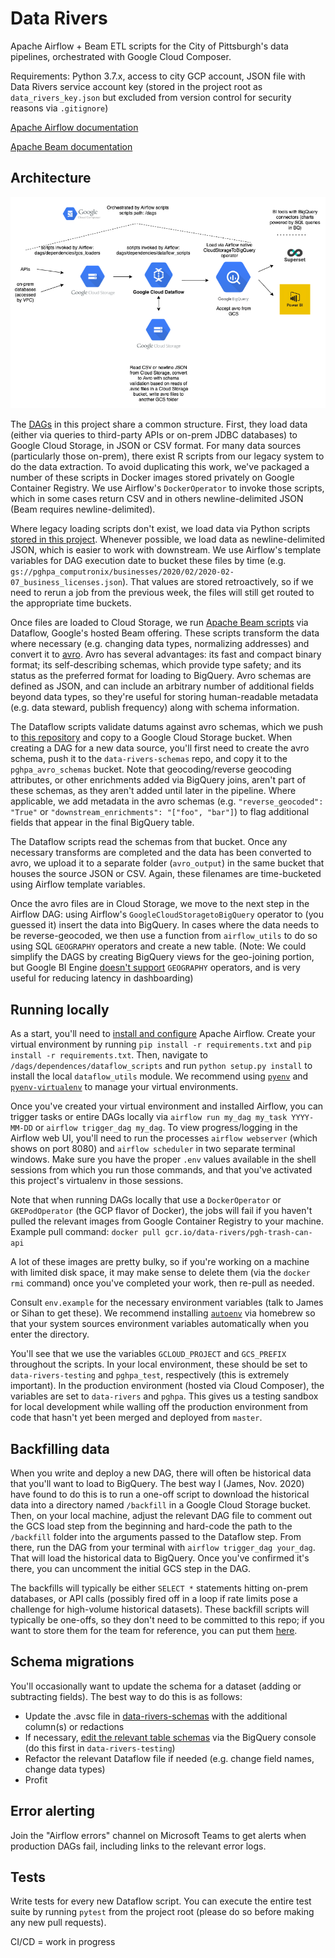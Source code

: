 # Data Rivers
Apache Airflow + Beam ETL scripts for the City of Pittsburgh's data pipelines, orchestrated with Google Cloud Composer.

Requirements: Python 3.7.x, access to city GCP account, JSON file with Data Rivers service account key (stored in the project root as `data_rivers_key.json` but excluded from version control for security reasons via `.gitignore`)

[Apache Airflow documentation](https://airflow.apache.org/docs/stable/)

[Apache Beam documentation](https://beam.apache.org/documentation/)

## Architecture

![](https://raw.githubusercontent.com/CityofPittsburgh/data-rivers/master/data_rivers_architecture.png?raw=true)

The [DAGs](https://airflow.apache.org/docs/stable/concepts.html#dags) in this project share a common structure. First, they load data (either via queries to third-party APIs or on-prem JDBC databases) to Google Cloud Storage, in JSON or CSV format. For many data sources (particularly those on-prem), there exist R scripts from our legacy system to do the data extraction. To avoid duplicating this work, we've packaged a number of these scripts in Docker images stored privately on Google Container Registry. We use Airflow's `DockerOperator` to invoke those scripts, which in some cases return CSV and in others newline-delimited JSON (Beam requires newline-delimited). 

Where legacy loading scripts don't exist, we load data via Python scripts [stored in this project](https://github.com/CityofPittsburgh/airflow_scripts/tree/master/airflow_scripts/dags/dependencies/gcs_loaders). Whenever possible, we load data as newline-delimited JSON, which is easier to work with downstream. We use Airflow's template variables for DAG execution date to bucket these files by time (e.g. `gs://pghpa_computronix/businesses/2020/02/2020-02-07_business_licenses.json`). That values are stored retroactively, so if we need to rerun a job from the previous week, the files will still get routed to the appropriate time buckets.

Once files are loaded to Cloud Storage, we run [Apache Beam scripts](https://github.com/CityofPittsburgh/airflow_scripts/tree/master/airflow_scripts/dags/dependencies/dataflow_scripts) via Dataflow, Google's hosted Beam offering. These scripts transform the data where necessary (e.g. changing data types, normalizing addresses) and convert it to [avro](https://avro.apache.org/docs/current/). Avro has several advantages: its fast and compact binary format; its self-describing schemas, which provide type safety; and its status as the preferred format for loading to BigQuery. Avro schemas are defined as JSON, and can include an arbitrary number of additional fields beyond data types, so they're useful for storing human-readable metadata (e.g. data steward, publish frequency) along with schema information. 

The Dataflow scripts validate datums against avro schemas, which we push to [this repository](https://github.com/CityofPittsburgh/data-rivers-schemas/) and copy to a Google Cloud Storage bucket. When creating a DAG for a new data source, you'll first need to create the avro schema, push it to the `data-rivers-schemas` repo, and copy it to the `pghpa_avro_schemas` bucket. Note that geocoding/reverse geocoding attributes, or other enrichments added via BigQuery joins, aren't part of these schemas, as they aren't added until later in the pipeline. Where applicable, we add metadata in the avro schemas (e.g. `"reverse_geocoded": "True"` or `"downstream_enrichments": "["foo", "bar"]`) to flag additional fields that appear in the final BigQuery table.

The Dataflow scripts read the schemas from that bucket. Once any necessary transforms are completed and the data has been converted to avro, we upload it to a separate folder (`avro_output`) in the same bucket that houses the source JSON or CSV. Again, these filenames are time-bucketed using Airflow template variables.

Once the avro files are in Cloud Storage, we move to the next step in the Airflow DAG: using Airflow's `GoogleCloudStoragetoBigQuery` operator to (you guessed it) insert the data into BigQuery. In cases where the data needs to be reverse-geocoded, we then use a function from `airflow_utils` to do so using SQL `GEOGRAPHY` operators and create a new table. (Note: We could simplify the DAGS by creating BigQuery views for the geo-joining portion, but Google BI Engine [doesn't support](https://cloud.google.com/bi-engine/docs/optimized-sql) `GEOGRAPHY` operators, and is very useful for reducing latency in dashboarding) 


## Running locally
As a start, you'll need to [install and configure](https://airflow.apache.org/docs/stable/installation.html) Apache Airflow. Create your
virtual environment by running `pip install -r requirements.txt` and `pip install -r requirements.txt`. Then,
navigate to `/dags/dependences/dataflow_scripts` and run `python setup.py install` to install the local `dataflow_utils`
module. We recommend using [`pyenv`](https://github.com/pyenv/pyenv) and [`pyenv-virtualenv`](https://github.com/pyenv/pyenv-virtualenv) to manage your virtual environments. 


Once you've created your virtual environment and installed Airflow, you can trigger tasks or entire DAGs locally via `airflow run my_dag my_task YYYY-MM-DD` or `airflow trigger_dag my_dag`. To view progress/logging in the Airflow web UI, you'll need to run the processes `airflow webserver` (which shows on port 8080) and `airflow scheduler` in two separate terminal windows. Make sure you have the proper `.env` values available in the shell sessions from which you run those commands, and that you've activated this project's virtualenv in those sessions.

Note that when running DAGs locally that use a `DockerOperator` or `GKEPodOperator` (the GCP flavor of Docker), the jobs will fail if you haven't pulled the relevant images from Google Container Registry to your machine. Example pull command: `docker pull gcr.io/data-rivers/pgh-trash-can-api`

A lot of these images are pretty bulky, so if you're working on a machine with limited disk space, it may make sense to delete them (via the `docker rmi` command) once you've completed your work, then re-pull as needed.

Consult `env.example` for the necessary environment variables (talk to James or Sihan to get these). We recommend installing [`autoenv`](https://github.com/inishchith/autoenv) via homebrew so that your system sources environment variables automatically when you enter the directory.

You'll see that we use the variables `GCLOUD_PROJECT` and `GCS_PREFIX` throughout the scripts. In your local environment, these should be set to `data-rivers-testing` and `pghpa_test`, respectively (this is extremely important). In the production environment (hosted via Cloud Composer), the variables are set to `data-rivers` and `pghpa`. This gives us a testing sandbox for local development while walling off the production environment from code that hasn't yet been merged and deployed from `master`.

## Backfilling data
When you write and deploy a new DAG, there will often be historical data that you'll want to load to BigQuery. The best way I
(James, Nov. 2020) have found to do this is to run a one-off script to download the historical data into a directory named
`/backfill` in a Google Cloud Storage bucket. Then, on your local machine, adjust the relevant DAG file to comment out the
GCS load step from the beginning and hard-code the path to the `/backfill` folder into the arguments passed to the Dataflow step.
From there, run the DAG from your terminal with `airflow trigger_dag your_dag`. That will load the historical data to BigQuery.
Once you've confirmed it's there, you can uncomment the initial GCS step in the DAG.

The backfills will typically be either `SELECT *` statements hitting on-prem databases, or API calls (possibly fired off in a loop
if rate limits pose a challenge for high-volume historical datasets). These backfill scripts will typically be one-offs,
so they don't need to be committed to this repo; if you want to store them for the team for reference, you can put them
[here](https://github.com/CityofPittsburgh/data-rivers-schemas/tree/master/scripts).

## Schema migrations
You'll occasionally want to update the schema for a dataset (adding or subtracting fields). The best way to do this is as follows:
- Update the .avsc file in [data-rivers-schemas](https://github.com/CityofPittsburgh/data-rivers-schemas) with the additional column(s) or redactions
- If necessary, [edit the relevant table schemas](https://cloud.google.com/bigquery/docs/managing-table-schemas#console) via the BigQuery console (do this first in `data-rivers-testing`)
- Refactor the relevant Dataflow file if needed (e.g. change field names, change data types)
- Profit

## Error alerting
Join the "Airflow errors" channel on Microsoft Teams to get alerts when production DAGs fail, including links to the relevant error logs.

## Tests
Write tests for every new Dataflow script. You can execute the entire test suite by running `pytest` from the project root (please do so before making any new pull requests).

CI/CD = work in progress
